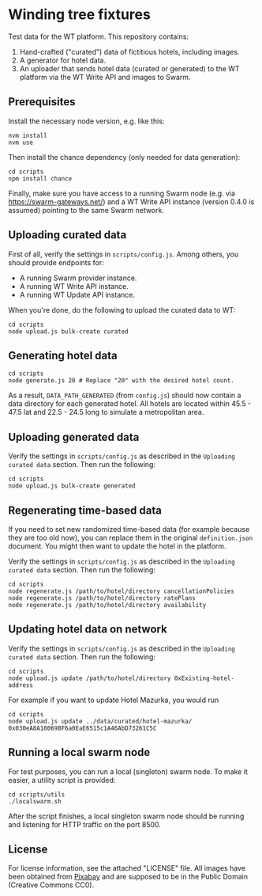 # Winding tree fixtures

Test data for the WT platform. This repository contains:

1. Hand-crafted ("curated") data of fictitious hotels, including images.
2. A generator for hotel data.
3. An uploader that sends hotel data (curated or generated) to
   the WT platform via the WT Write API and images to Swarm.

## Prerequisites

Install the necessary node version, e.g. like this:

```
nvm install
nvm use
```

Then install the chance dependency (only needed for data
generation):

```
cd scripts
npm install chance
```

Finally, make sure you have access to a running Swarm node
(e.g. via https://swarm-gateways.net/) and a WT Write API instance
(version 0.4.0 is assumed) pointing to the same Swarm network.

## Uploading curated data

First of all, verify the settings in `scripts/config.js`. Among
others, you should provide endpoints for:

  - A running Swarm provider instance.
  - A running WT Write API instance.
  - A running WT Update API instance.

When you're done, do the following to upload the curated data
to WT:

```
cd scripts
node upload.js bulk-create curated
```

## Generating hotel data

```
cd scripts
node generate.js 20 # Replace "20" with the desired hotel count.
```

As a result, `DATA_PATH_GENERATED` (from `config.js`) should now
contain a data directory for each generated hotel. All hotels
are located within 45.5 - 47.5 lat and 22.5 - 24.5 long to
simulate a metropolitan area.

## Uploading generated data

Verify the settings in `scripts/config.js` as described in the
`Uploading curated data` section. Then run the following:

```
cd scripts
node upload.js bulk-create generated
```

## Regenerating time-based data

If you need to set new randomized time-based data (for example
because they are too old now), you can replace them in the original
`definition.json` document. You might then want to update the hotel
in the platform.

Verify the settings in `scripts/config.js` as described in the
`Uploading curated data` section. Then run the following:

```
cd scripts
node regenerate.js /path/to/hotel/directory cancellationPolicies
node regenerate.js /path/to/hotel/directory ratePlans
node regenerate.js /path/to/hotel/directory availability
```


## Updating hotel data on network
Verify the settings in `scripts/config.js` as described in the
`Uploading curated data` section. Then run the following:

```
cd scripts
node upload.js update /path/to/hotel/directory 0xExisting-hotel-address
```

For example if you want to update Hotel Mazurka, you would run
```
cd scripts
node upload.js update ../data/curated/hotel-mazurka/ 0x030eA8A18069BF6a0EaE6515c1A46AbD73261C5C
```


## Running a local swarm node

For test purposes, you can run a local (singleton) swarm node. To make it
easier, a utility script is provided:

```
cd scripts/utils
./localswarm.sh
```

After the script finishes, a local singleton swarm node should
be running and listening for HTTP traffic on the port 8500.

## License

For license information, see the attached "LICENSE" file. All
images have been obtained from [Pixabay](https://pixabay.com)
and are supposed to be in the Public Domain (Creative Commons
CC0).
